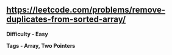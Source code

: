 ## https://leetcode.com/problems/remove-duplicates-from-sorted-array/

**Difficulty - Easy**

**Tags - Array, Two Pointers**
